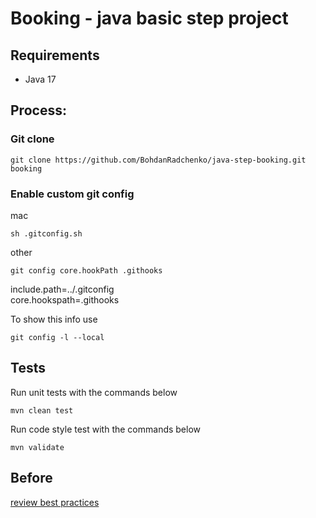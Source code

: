 # Booking - java basic step project

## Requirements

* Java 17

## Process:

### Git clone

```
git clone https://github.com/BohdanRadchenko/java-step-booking.git booking
```

### Enable custom git config

mac

```
sh .gitconfig.sh
```

other

```
git config core.hookPath .githooks
```

include.path=../.gitconfig <br>
core.hookspath=.githooks

To show this info use

```
git config -l --local
```

## Tests

Run unit tests with the commands below

```
mvn clean test
```

Run code style test with the commands below

```
mvn validate
```

## Before

[review best practices](bestpractice.md)


